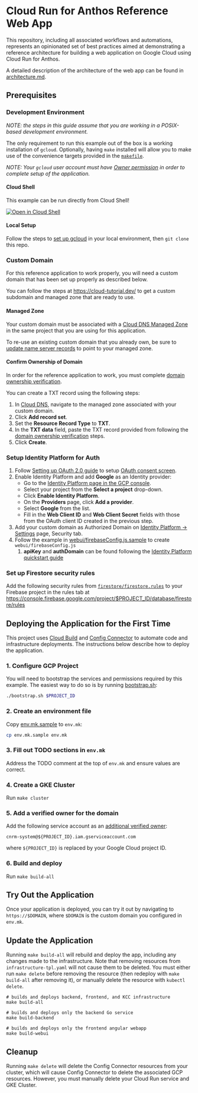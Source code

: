# Cloud Run for Anthos Reference Web App

This repository, including all associated workflows and automations, represents
an opinionated set of best practices aimed at demonstrating a reference architecture
for building a web application on Google Cloud using Cloud Run for Anthos.

A detailed description of the architecture of the web app can be found in [architecture.md][].

## Prerequisites

### Development Environment

*NOTE: the steps in this guide assume that you are working in a POSIX-based development environment.*

The only requirement to run this example out of the box is a working installation of `gcloud`. Optionally, having `make` installed will allow you to make use of the
convenience targets provided in the [`makefile`][].

*NOTE: Your `gcloud` user account must have [Owner permission][] in order to complete setup of
the application.*

#### Cloud Shell

This example can be run directly from Cloud Shell!

[![Open in Cloud Shell](https://gstatic.com/cloudssh/images/open-btn.svg)](https://ssh.cloud.google.com/cloudshell/editor?cloudshell_git_repo=https%3A%2F%2Fgithub.com%2FGoogleCloudPlatform%2Fcloud-run-anthos-reference-web-app&cloudshell_git_branch=master)

#### Local Setup

Follow the steps to [set up gcloud][] in your local environment, then `git clone` this repo.

### Custom Domain

For this reference application to work properly, you will need a custom domain that has been
set up properly as described below.

You can follow the steps at https://cloud-tutorial.dev/ to get a custom subdomain and managed zone that are
ready to use.

#### Managed Zone

Your custom domain must be associated with a [Cloud DNS Managed Zone][] in the same project that
you are using for this application.

To re-use an existing custom domain that you already own, be sure to [update name server records][]
to point to your managed zone.

#### Confirm Ownership of Domain

In order for the reference application to work, you must complete [domain ownership verification][].

You can create a TXT record using the following steps:

1. In [Cloud DNS][], navigate to the managed zone associated with your custom domain.
2. Click **Add record set**.
3. Set the **Resource Record Type** to **TXT**.
4. In the **TXT data** field, paste the TXT record provided from following the [domain ownership verification][] steps.
5. Click **Create**.

### Setup Identity Platform for Auth

1. Follow [Setting up OAuth 2.0 guide][] to setup [OAuth consent screen][].
2. Enable Identity Platform and add **Google** as an Identity provider:
   * Go to the [Identity Platform page in the GCP console][].
   * Select your project from the **Select a project** drop-down.
   * Click **Enable Identity Platform**.
   * On the **Providers** page, click **Add a provider**.
   * Select **Google** from the list.
   * Fill in the **Web Client ID** and **Web Client Secret** fields with those from the OAuth client ID created in the previous step.
3. Add your custom domain as Authorized Domain on [Identity Platform -> Settings][] page, Security tab.
4. Follow the example in [webui/firebaseConfig.js.sample](webui/firebaseConfig.js.sample) to create `webui/firebaseConfig.js`
    1. **apiKey** and **authDomain** can be found following the [Identity Platform quickstart guide][]

### Set up Firestore security rules

Add the following security rules from [`firestore/firestore.rules`](firestore/firestore.rules) to your Firebase project in the rules tab at
https://console.firebase.google.com/project/$PROJECT_ID/database/firestore/rules

## Deploying the Application for the First Time
This project uses [Cloud Build][] and [Config Connector][] to automate code and infrastructure deployments.
The instructions below describe how to deploy the application.

### 1. Configure GCP Project

You will need to bootstrap the services and permissions required by this example.
The easiest way to do so is by running [bootstrap.sh](bootstrap.sh):

```bash
./bootstrap.sh $PROJECT_ID
```

### 2. Create an environment file
Copy [env.mk.sample](env.mk.sample) to `env.mk`:

```bash
cp env.mk.sample env.mk
```

### 3. Fill out TODO sections in `env.mk`

Address the TODO comment at the top of `env.mk` and ensure values are correct.

### 4. Create a GKE Cluster

Run `make cluster`

### 5. Add a verified owner for the domain

Add the following service account as an [additional verified owner][]:

`cnrm-system@${PROJECT_ID}.iam.gserviceaccount.com`

where `${PROJECT_ID}` is replaced by your Google Cloud project ID.

### 6. Build and deploy

Run `make build-all`

## Try Out the Application

Once your application is deployed, you can try it out by navigating to `https://$DOMAIN`, where `$DOMAIN` is the custom domain
you configured in `env.mk`.

## Update the Application
Running `make build-all` will rebuild and deploy the app, including any changes made to the infrastructure. Note that removing resources from `infrastructure-tpl.yaml` will not cause them to be deleted. You must either run `make delete` before
removing the resource (then redeploy with `make build-all` after removing it), or manually delete the resource with `kubectl delete`.

```shell
# builds and deploys backend, frontend, and KCC infrastructure
make build-all

# builds and deploys only the backend Go service
make build-backend

# builds and deploys only the frontend angular webapp
make build-webui
```

## Cleanup
Running `make delete` will delete the Config Connector resources from your cluster, which will cause Config Connector to delete the associated GCP resources.
However, you must manually delete your Cloud Run service and GKE Cluster.

[Cloud Build]: https://cloud.google.com/cloud-build/docs
[Config Connector]: https://cloud.google.com/config-connector/docs
[Cloud DNS Managed Zone]: https://cloud.google.com/dns/zones
[Cloud DNS]: https://console.cloud.google.com/net-services/dns/zones
[update name server records]: https://cloud.google.com/dns/docs/migrating#update_your_registrars_name_server_records
[domain ownership verification]: https://cloud.google.com/storage/docs/domain-name-verification#verification
[additional verified owner]: https://cloud.google.com/storage/docs/domain-name-verification?_ga=2.256052552.-234301672.1582050261#additional_verified_owners
[Identity Platform quickstart guide]: https://cloud.google.com/identity-platform/docs/quickstart-email-password#sign_the_user_in
[Identity Platform page in the GCP console]: https://console.cloud.google.com/marketplace/details/google-cloud-platform/customer-identity
[OAuth consent screen]: https://console.cloud.google.com/apis/credentials/consent
[Identity Platform -> Settings]: https://console.cloud.google.com/customer-identity/settings
[Setting up OAuth 2.0 guide]: https://support.google.com/cloud/answer/6158849?hl=en
[set up gcloud]: https://cloud.google.com/sdk/docs
[`makefile`]: makefile
[Owner permission]: https://console.cloud.google.com/iam-admin/roles/details/roles%3Cowner
[architecture.md]: ./docs/architecture.md
